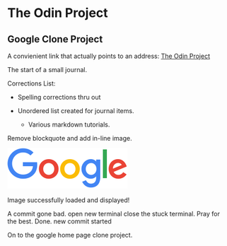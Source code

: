 # The Odin Project

## Google Clone Project

A convienient link that actually points to an address: [The Odin Project](https://theodinproject.com/course/webdevelopent-101/lessons/html-css)

The start of a small journal.

Corrections List:

* Spelling corrections thru out

* Unordered list created for journal items.

  * Various markdown tutorials.

Remove blockquote and add in-line image.

![google logo](images/google-logo.png)

Image successfully loaded and displayed!

A commit gone bad.
open new terminal close the stuck terminal. Pray for the best.
Done. new commit started

On to the google home page clone project.
